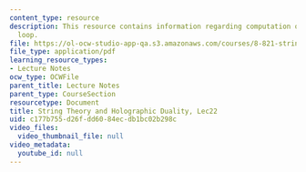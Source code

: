 ```yaml
---
content_type: resource
description: This resource contains information regarding computation of the Wilson
  loop.
file: https://ol-ocw-studio-app-qa.s3.amazonaws.com/courses/8-821-string-theory-and-holographic-duality-fall-2014/c177b755d26fdd6084ecdb1bc02b298c_MIT8_821S15_Lec22.pdf
file_type: application/pdf
learning_resource_types:
- Lecture Notes
ocw_type: OCWFile
parent_title: Lecture Notes
parent_type: CourseSection
resourcetype: Document
title: String Theory and Holographic Duality, Lec22
uid: c177b755-d26f-dd60-84ec-db1bc02b298c
video_files:
  video_thumbnail_file: null
video_metadata:
  youtube_id: null
---
```


